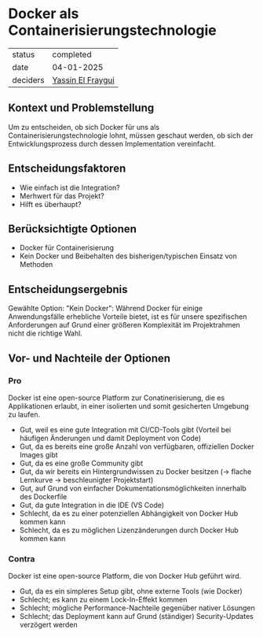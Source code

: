 # Docker als Containerisierungstechnologie

|          |                                                            |
| -------- | ---------------------------------------------------------- |
| status   | completed                                                |
| date     | 04-01-2025                                                 |
| deciders | [Yassin El Fraygui](https://github.com/Yasabi04) |

## Kontext und Problemstellung

Um zu entscheiden, ob sich Docker für uns als Containerisierungstechnologie lohnt, müssen geschaut werden, ob sich der Entwicklungsprozess durch dessen Implementation vereinfacht.

## Entscheidungsfaktoren

- Wie einfach ist die Integration?
- Merhwert für das Projekt?
- Hilft es überhaupt?

## Berücksichtigte Optionen

- Docker für Containerisierung
- Kein Docker und Beibehalten des bisherigen/typischen Einsatz von Methoden

## Entscheidungsergebnis

Gewählte Option: "Kein Docker": Während Docker für einige Anwendungsfälle erhebliche Vorteile bietet, ist es für unsere spezifischen Anforderungen auf Grund einer größeren Komplexität im Projektrahmen nicht die richtige Wahl.

## Vor- und Nachteile der Optionen

### Pro

Docker ist eine open-source Platform zur Conatinerisierung, die es Applikationen erlaubt, in einer isolierten und somit gesicherten Umgebung zu laufen.

- Gut, weil es eine gute Integration mit CI/CD-Tools gibt (Vorteil bei häufigen Änderungen und damit Deployment von Code)
- Gut, da es bereits eine große Anzahl von verfügbaren, offiziellen Docker Images gibt
- Gut, da es eine große Community gibt
- Gut, da wir bereits ein Hintergrundwissen zu Docker besitzen (-> flache Lernkurve -> beschleunigter Projektstart)
- Gut, auf Grund von einfacher Dokumentationsmöglichkeiten innerhalb des Dockerfile
- Gut, da gute Integration in die IDE (VS Code)
- Schlecht, da es zu einer potenziellen Abhängigkeit von Docker Hub kommen kann
- Schlecht, da es zu möglichen Lizenzänderungen durch Docker Hub kommen kann


### Contra

Docker ist eine open-source Platform, die von Docker Hub geführt wird.

- Gut, da es ein simpleres Setup gibt, ohne externe Tools (wie Docker)
- Schlecht; es kann zu einem Lock-In-Effekt kommen
- Schlecht; mögliche Performance-Nachteile gegenüber nativer Lösungen
- Schlecht; das Deployment kann auf Grund (ständiger) Security-Updates verzögert werden
